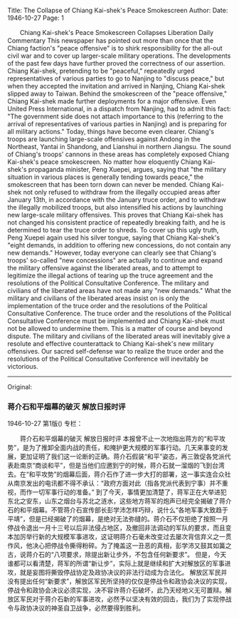 Title: The Collapse of Chiang Kai-shek's Peace Smokescreen
Author:
Date: 1946-10-27
Page: 1

　　Chiang Kai-shek's Peace Smokescreen Collapses
    Liberation Daily Commentary
    This newspaper has pointed out more than once that the Chiang faction's "peace offensive" is to shirk responsibility for the all-out civil war and to cover up larger-scale military operations. The developments of the past few days have further proved the correctness of our assertion. Chiang Kai-shek, pretending to be "peaceful," repeatedly urged representatives of various parties to go to Nanjing to "discuss peace," but when they accepted the invitation and arrived in Nanjing, Chiang Kai-shek slipped away to Taiwan. Behind the smokescreen of the "peace offensive," Chiang Kai-shek made further deployments for a major offensive. Even United Press International, in a dispatch from Nanjing, had to admit this fact: "The government side does not attach importance to this (referring to the arrival of representatives of various parties in Nanjing) and is preparing for all military actions."
    Today, things have become even clearer. Chiang's troops are launching large-scale offensives against Andong in the Northeast, Yantai in Shandong, and Lianshui in northern Jiangsu. The sound of Chiang's troops' cannons in these areas has completely exposed Chiang Kai-shek's peace smokescreen. No matter how eloquently Chiang Kai-shek's propaganda minister, Peng Xuepei, argues, saying that "the military situation in various places is generally tending towards peace," the smokescreen that has been torn down can never be mended. Chiang Kai-shek not only refused to withdraw from the illegally occupied areas after January 13th, in accordance with the January truce order, and to withdraw the illegally mobilized troops, but also intensified his actions by launching new large-scale military offensives. This proves that Chiang Kai-shek has not changed his consistent practice of repeatedly breaking faith, and he is determined to tear the truce order to shreds. To cover up this ugly truth, Peng Xuepei again used his silver tongue, saying that Chiang Kai-shek's "eight demands, in addition to offering new concessions, do not contain any new demands."
    However, today everyone can clearly see that Chiang's troops' so-called "new concessions" are actually to continue and expand the military offensive against the liberated areas, and to attempt to legitimize the illegal actions of tearing up the truce agreement and the resolutions of the Political Consultative Conference.
    The military and civilians of the liberated areas have not made any "new demands." What the military and civilians of the liberated areas insist on is only the implementation of the truce order and the resolutions of the Political Consultative Conference. The truce order and the resolutions of the Political Consultative Conference must be implemented and Chiang Kai-shek must not be allowed to undermine them. This is a matter of course and beyond dispute. The military and civilians of the liberated areas will inevitably give a resolute and effective counterattack to Chiang Kai-shek's new military offensives. Our sacred self-defense war to realize the truce order and the resolutions of the Political Consultative Conference will inevitably be victorious.



<hr /> 

Original: 


### 蒋介石和平烟幕的破灭  解放日报时评

1946-10-27
第1版()
专栏：

　　蒋介石和平烟幕的破灭
    解放日报时评
    本报曾不止一次地指出蒋方的“和平攻势”，是为了推卸全面内战的责任，和掩护更大规模的军事行动。几天来事变的发展，更加证明了我们这一论断的正确。蒋介石假装“和平”姿态，再三敦促各党派代表赴南京“商谈和平”，但是当他们应邀到宁的时候，蒋介石就一溜烟的飞到台湾去。在“和平攻势”的烟幕后面，蒋介石作了进一步大打的部署，这一事实连合众社从南京发出的电讯都不得不承认：“政府方面对此（指各党派代表到宁事）并不重视，而作一切军事行动的准备。”
    到了今天，事情更加清楚了，蒋军正在大举进犯东北之安东，山东之烟台与苏北之涟水，这些地方蒋军的炮声已经完全揭破了蒋介石的和平烟幕。不管蒋介石宣传部长彭学沛怎样巧辩，说什么“各地军事大致趋于平靖”，但是已经揭破了的烟幕，是绝对无法弥缝的。蒋介石不仅拒绝了按照一月停战令退出一月十三号以后非法侵占地区，及撤回非法调动的军队的要求，而且变本加厉举行新的大规模军事进攻，这证明蒋介石毫未改变过去屡次背信弃义之一贯作风，他决心把停战令撕得粉碎。为了掩盖这一丑恶的真相，彭学沛又鼓其如簧之古，说蒋介石的“八项要求，除提出新让步外，不包含任何新要求”。
    但是，今天谁都可以看清楚，蒋军的所谓“新让步”，实际上就是继续和扩大对解放区的军事进攻，就是妄图将撕毁停战协定及政协决议的非法行动成为合法化。
    解放区军民并没有提出任何“新要求”，解放区军民所坚持的仅仅是停战令和政协会决议的实现，停战令和政协会决议必须实现，决不容许蒋介石破坏，此乃天经地义无可置辩。解放区军民对于蒋介石新的军事进攻，必然予以坚决有效的回击，我们为了实现停战令与政协决议的神圣自卫战争，必然要得到胜利。
